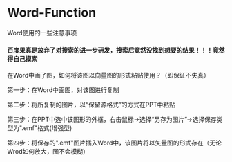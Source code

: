 # Word-Function
Word使用的一些注意事项

#### 百度果真是放弃了对搜索的进一步研发，搜索后竟然没找到想要的结果！！！竟然得自己摸索
在Word中画了图，如何将该图以向量图的形式粘贴使用？（即保证不失真）

第一步：在Word中画图，对该图进行复制

第二步：将所复制的图片，以“保留源格式”的方式在PPT中粘贴

第三步：在PPT中选中该图形的外框，右击鼠标->选择“另存为图片”->选择保存类型为".emf"格式(增强型)

第四步：将保存的".emf"图片插入Word中，该图片将以矢量图的形式存在（无论Wrod如何放大，图不会模糊）
